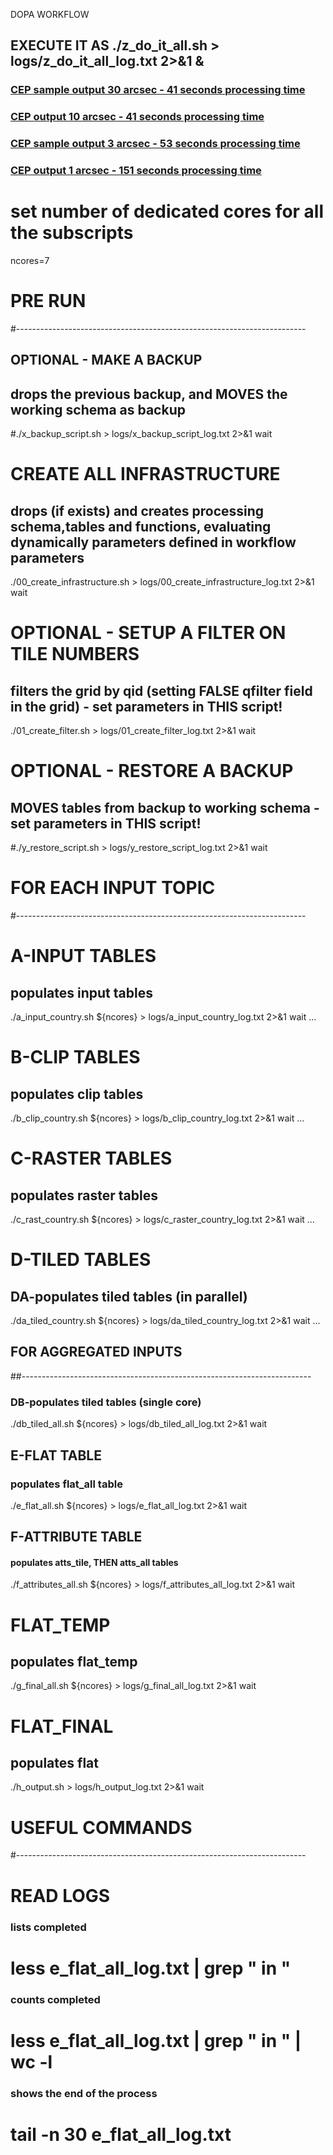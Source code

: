 DOPA WORKFLOW

## EXECUTE IT AS ./z_do_it_all.sh > logs/z_do_it_all_log.txt 2>&1 &

### [CEP sample output 30 arcsec - 41 seconds processing time](cep_sample/dopa_cep_output_sample_30arcsec_41sec.geojson)
### [CEP output 10 arcsec - 41 seconds processing time](cep_sample/dopa_cep_output_sample_10arcsec_41sec.geojson)
### [CEP sample output 3 arcsec - 53 seconds processing time](cep_sample/dopa_cep_output_sample_3arcsec_53sec.geojson)
### [CEP output 1 arcsec - 151 seconds processing time](cep_sample/dopa_cep_output_sample_1arcsec_151sec.geojson)

# set number of dedicated cores for all the subscripts
ncores=7

# PRE RUN
#------------------------------------------------------------------------

## OPTIONAL - MAKE A BACKUP
## drops the previous backup, and MOVES the working schema as backup
#./x_backup_script.sh > logs/x_backup_script_log.txt 2>&1 wait 

# CREATE ALL INFRASTRUCTURE
## drops (if exists) and creates processing schema,tables and functions, evaluating dynamically parameters defined in workflow parameters
./00_create_infrastructure.sh > logs/00_create_infrastructure_log.txt 2>&1 wait

# OPTIONAL - SETUP A FILTER ON TILE NUMBERS
## filters the grid by qid (setting FALSE qfilter field in the grid) - set parameters in THIS script!
./01_create_filter.sh > logs/01_create_filter_log.txt 2>&1 wait

# OPTIONAL - RESTORE A BACKUP
## MOVES tables from backup to working schema - set parameters in THIS script!
#./y_restore_script.sh > logs/y_restore_script_log.txt 2>&1 wait 
 
# FOR EACH INPUT TOPIC
#------------------------------------------------------------------------

# A-INPUT TABLES
## populates input tables
./a_input_country.sh ${ncores} > logs/a_input_country_log.txt 2>&1 wait
...

# B-CLIP TABLES
## populates clip tables
./b_clip_country.sh ${ncores} > logs/b_clip_country_log.txt 2>&1 wait
...

# C-RASTER TABLES
## populates raster tables
./c_rast_country.sh ${ncores} > logs/c_raster_country_log.txt 2>&1 wait
...

# D-TILED TABLES
## DA-populates tiled tables (in parallel)
./da_tiled_country.sh ${ncores} > logs/da_tiled_country_log.txt 2>&1 wait
...

## FOR AGGREGATED INPUTS
##------------------------------------------------------------------------

### DB-populates tiled tables (single core)
./db_tiled_all.sh ${ncores} > logs/db_tiled_all_log.txt 2>&1 wait

## E-FLAT TABLE
### populates flat_all table
./e_flat_all.sh ${ncores} > logs/e_flat_all_log.txt 2>&1 wait

## F-ATTRIBUTE TABLE
#### populates atts_tile, THEN atts_all tables
./f_attributes_all.sh ${ncores} > logs/f_attributes_all_log.txt 2>&1 wait

# FLAT_TEMP
## populates flat_temp
./g_final_all.sh ${ncores} > logs/g_final_all_log.txt 2>&1 wait

# FLAT_FINAL
## populates flat
./h_output.sh > logs/h_output_log.txt 2>&1 wait

# USEFUL COMMANDS
#------------------------------------------------------------------------

# READ LOGS
### lists completed
# less e_flat_all_log.txt | grep " in "

### counts completed
# less e_flat_all_log.txt | grep " in " | wc -l

### shows the end of the process
# tail -n 30 e_flat_all_log.txt
